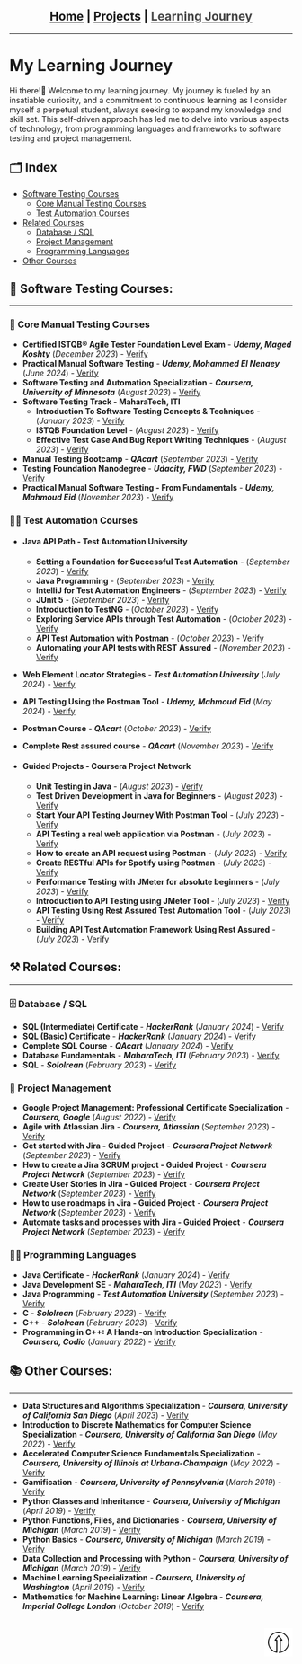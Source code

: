 <h2 id = "top" align = center>
<a href="https://deyaamohammed.github.io/">Home</a> | <a href="/projects">Projects</a>  | <font color="#464646"><ins>Learning Journey</ins></font>
</h2><hr width="100%" size="2">

# My Learning Journey
Hi there!👋 Welcome to my learning journey. My journey is fueled by an insatiable curiosity, and a commitment to continuous learning as I consider myself a perpetual student, always seeking to expand my knowledge and skill set. This self-driven approach has led me to delve into various aspects of technology, from programming languages and frameworks to software testing and project management.
<br>
## 🗂️ Index
- [Software Testing Courses](#testing)
  - [Core Manual Testing Courses](#manual)
  - [Test Automation Courses](#-test-automation-courses)
- [Related Courses](#related)
  - [Database / SQL](sql)
  - [Project Management](#pm)
  - [Programming Languages](#pl)
- [Other Courses](#other)

<h2 id= "testing">📑 Software Testing Courses:</h2><hr>
<h3 id="manual">📝 Core Manual Testing Courses</h3>


- **Certified ISTQB® Agile Tester Foundation Level Exam** - **_Udemy, Maged Koshty_** (_December 2023_) - <a href="https://ude.my/UC-94cbc752-cc54-4dcd-b12b-1d2e0406861b" target="_blank">Verify</a>
- **Practical Manual Software Testing** - **_Udemy, Mohammed El Nenaey_** (_June 2024_) - <a href="http://ude.my/UC-fc41f266-13cb-4678-8eee-0facafe18938" target="_blank">Verify</a>
- **Software Testing and Automation Specialization** - **_Coursera, University of Minnesota_** (_August 2023_) - <a href="https://coursera.org/verify/specialization/DG6ZK2M4PUWY" target="_blank">Verify</a>
- **Software Testing Track - MaharaTech, ITI**
  - **Introduction To Software Testing Concepts & Techniques** - (_January 2023_) - <a href="https://maharatech.gov.eg/mod/customcert/verify_certificate.php?contextid=1036&code=TUdBiFssRo&qrcode=1" target="_blank">Verify</a>
  - **ISTQB Foundation Level** - (_August 2023_) - <a href="https://maharatech.gov.eg/mod/customcert/verify_certificate.php?contextid=1682&code=MJN2Ky5dPD&qrcode=1" target="_blank">Verify</a>
  - **Effective Test Case And Bug Report Writing Techniques** - (_August 2023_) - <a href="https://maharatech.gov.eg/mod/customcert/verify_certificate.php?contextid=1685&code=EWybIUmymM&qrcode=1" target="_blank">Verify</a>
- **Manual Testing Bootcamp** - **_QAcart_** (_September 2023_) - <a href="https://drive.google.com/file/d/1rSdYywyxFkowSksaj6ij_bNeMLh3TwPZ/view?usp=drive_link" target="_blank">Verify</a>
- **Testing Foundation Nanodegree** - **_Udacity, FWD_** (_September 2023_) - <a href="https://confirm.udacity.com/KKK544LA" target="_blank">Verify</a>
- **Practical Manual Software Testing - From Fundamentals** - **_Udemy, Mahmoud Eid_** (_November 2023_) - <a href="http://ude.my/UC-114ef6bc-0f66-4627-8745-47e40ef480fe" target="_blank">Verify</a>

### 👨‍💻 Test Automation Courses
 - #### Java API Path - Test Automation University

    - **Setting a Foundation for Successful Test Automation** - (_September 2023_) - <a href="https://testautomationu.applitools.com/certificate/?id=b28a5ddc" target="_blank">Verify</a>
    - **Java Programming** - (_September 2023_) - <a href="https://testautomationu.applitools.com/certificate/?id=6dbb7d22" target="_blank">Verify</a>
    - **IntelliJ for Test Automation Engineers** - (_September 2023_) - <a href="https://testautomationu.applitools.com/certificate/?id=00310a94" target="_blank">Verify</a>
    - **JUnit 5** - (_September 2023_) - <a href="https://testautomationu.applitools.com/certificate/?id=bc3cc64a" target="_blank">Verify</a>
    - **Introduction to TestNG** - (_October 2023_) - <a href="https://testautomationu.applitools.com/certificate/?id=089614fd" target="_blank">Verify</a>
    - **Exploring Service APIs through Test Automation** - (_October 2023_) - <a href="https://testautomationu.applitools.com/certificate/?id=adbdc80e" target="_blank">Verify</a>
    - **API Test Automation with Postman** - (_October 2023_) - <a href="https://testautomationu.applitools.com/certificate/?id=4fedb9a0" target="_blank">Verify</a>
    - **Automating your API tests with REST Assured** - (_November 2023_) - <a href="https://testautomationu.applitools.com/certificate/?id=6d7e02cc" target="_blank">Verify</a>

- **Web Element Locator Strategies** - **_Test Automation University_** (_July 2024_) - <a href="https://testautomationu.applitools.com/certificate/?id=fef985be" target="_blank">Verify</a>
- **API Testing Using the Postman Tool** - **_Udemy, Mahmoud Eid_** (_May 2024_) - <a href="http://ude.my/UC-5a8c4852-7419-46e4-ba47-391a3affa535" target="_blank">Verify</a>
- **Postman Course** - **_QAcart_** (_October 2023_) - <a href="https://drive.google.com/file/d/1f_2R5UCfqn9qvh_EFjcUITRhjWUh-vk_/view?usp=drive_link" target="_blank">Verify</a>
- **Complete Rest assured course** - **_QAcart_** (_November 2023_) - <a href="https://drive.google.com/file/d/10458ng5CTO9ALzgFwtf9X5J9eTc5fdfQ/view?usp=drive_link" target="_blank">Verify</a>

- #### Guided Projects - Coursera Project Network

    - **Unit Testing in Java** - (_August 2023_) - <a href="https://coursera.org/verify/2E53TEKQEDMP" target="_blank">Verify</a>
    - **Test Driven Development in Java for Beginners** - (_August 2023_) - <a href="https://coursera.org/verify/G4PMLJFWMP2T" target="_blank">Verify</a>
    - **Start Your API Testing Journey With Postman Tool** - (_July 2023_) - <a href="https://coursera.org/verify/VELAHJ69E6NJ" target="_blank">Verify</a>
    - **API Testing a real web application via Postman** - (_July 2023_) - <a href="https://coursera.org/verify/RHGMPWWVQY49" target="_blank">Verify</a>
    - **How to create an API request using Postman** - (_July 2023_) - <a href="https://coursera.org/verify/BMTRBT6MJ5Y7" target="_blank">Verify</a>
    - **Create RESTful APIs for Spotify using Postman** - (_July 2023_) - <a href="https://coursera.org/verify/L55NJFS6R94Z" target="_blank">Verify</a>
    - **Performance Testing with JMeter for absolute beginners** - (_July 2023_) - <a href="https://coursera.org/verify/P33KHXREX4C3" target="_blank">Verify</a>
    - **Introduction to API Testing using JMeter Tool** - (_July 2023_) - <a href="https://www.coursera.org/verify/EJ5XMEP8NS8L" target="_blank">Verify</a>
    - **API Testing Using Rest Assured Test Automation Tool** - (_July 2023_) - <a href="https://coursera.org/verify/EH8ZF3L5TKLP" target="_blank">Verify</a>
    - **Building API Test Automation Framework Using Rest Assured** - (_July 2023_) - <a href="https://coursera.org/verify/8HT942ZWUUDJ" target="_blank">Verify</a>

<h2 id="related">⚒️ Related Courses:</h2><hr>

<h3 id="sql">🗄️ Database / SQL</h3>

- **SQL (Intermediate) Certificate** - ***HackerRank*** (_January 2024_) - <a href="https://www.hackerrank.com/certificates/4bdd9d83fb2c" target="_blank">Verify</a>
- **SQL (Basic) Certificate** - ***HackerRank*** (_January 2024_) - <a href="https://www.hackerrank.com/certificates/b0a7e06446a7" target="_blank">Verify</a>
- **Complete SQL Course** - ***QAcart*** (_January 2024_) - <a href="https://drive.google.com/file/d/1b-A8hqrKu3ysbjiiFK1y2FX_PgR3BBRN/view?usp=sharing" target="_blank">Verify</a>
- **Database Fundamentals** - ***MaharaTech, ITI*** (_February 2023_) - <a href="https://maharatech.gov.eg/mod/customcert/verify_certificate.php?contextid=162686&code=D1Y7zm3qpw&qrcode=1" target="_blank">Verify</a>
- **SQL** - ***Sololrean*** (_February 2023_) - <a href="https://www.sololearn.com/certificates/CT-BCMZUXIY" target="_blank">Verify</a>

<h3 id="pm">📅 Project Management </h3>

- **Google Project Management: Professional Certificate Specialization** - ***Coursera, Google*** (_August 2022_) - <a href="https://coursera.org/verify/professional-cert/84Y9PVHYKAHN" target="_blank">Verify</a>
- **Agile with Atlassian Jira** - ***Coursera, Atlassian*** (_September 2023_) - <a href="https://coursera.org/verify/EJ5ZHNDPWLBZ" target="_blank">Verify</a>
- **Get started with Jira - Guided Project** - ***Coursera Project Network*** (_September 2023_) - <a href="https://coursera.org/verify/TZXP7EVG7M5H" target="_blank">Verify</a>
- **How to create a Jira SCRUM project - Guided Project** - ***Coursera Project Network*** (_September 2023_) - <a href="https://coursera.org/verify/3LZUEDXJZKRN" target="_blank">Verify</a>
- **Create User Stories in Jira - Guided Project** - ***Coursera Project Network*** (_September 2023_) - <a href="https://coursera.org/verify/BXMHJDTS54TM" target="_blank">Verify</a>
- **How to use roadmaps in Jira - Guided Project** - ***Coursera Project Network*** (_September 2023_) - <a href="https://coursera.org/verify/GWTBEJ9PUQ6G" target="_blank">Verify</a>
- **Automate tasks and processes with Jira - Guided Project** - ***Coursera Project Network*** (_September 2023_) - <a href="https://coursera.org/verify/VHCQGVMNFV9U" target="_blank">Verify</a>

<h3 id="pl">👨‍💻 Programming Languages</h3>

- **Java Certificate** - ***HackerRank*** (_January 2024_) - <a href="https://www.hackerrank.com/certificates/cbf4fd81bbb1" target="_blank">Verify</a>
- **Java Development SE** - ***MaharaTech, ITI*** (_May 2023_) - <a href="https://maharatech.gov.eg/mod/customcert/verify_certificate.php?contextid=2125&code=HI6MH7O5lP&qrcode=1" target="_blank">Verify</a>
- **Java Programming** - ***Test Automation University*** (_September 2023_) - <a href="https://testautomationu.applitools.com/certificate/?id=6dbb7d22" target="_blank">Verify</a>
- **C** - ***Sololrean*** (_February 2023_) - <a href="https://www.sololearn.com/certificates/CT-6TYFWZIL" target="_blank">Verify</a>
- **C++** - ***Sololrean*** (_February 2023_) - <a href="https://www.sololearn.com/certificates/CT-PDOOWA8T" target="_blank">Verify</a>
- **Programming in C++: A Hands-on Introduction Specialization** - ***Coursera, Codio*** (_January 2022_) - <a href="https://coursera.org/verify/specialization/RB89YSM32HUA" target="_blank">Verify</a>

<h2 id="other">📚 Other Courses:</h2><hr>

- **Data Structures and Algorithms Specialization** - ***Coursera, University of California San Diego*** (_April 2023_) - <a href="https://coursera.org/verify/specialization/5AETJ3NY9H78" target="_blank">Verify</a>
- **Introduction to Discrete Mathematics for Computer Science Specialization** - ***Coursera, University of California San Diego*** (_May 2022_) - <a href="https://coursera.org/verify/specialization/4BBK9AW9WT8K" target="_blank">Verify</a>
- **Accelerated Computer Science Fundamentals Specialization** - ***Coursera, University of Illinois at Urbana-Champaign*** (_May 2022_) - <a href="https://coursera.org/verify/specialization/JL23CHFNUEFG" target="_blank">Verify</a>
- **Gamification** - ***Coursera, University of Pennsylvania*** (_March 2019_) - <a href="https://www.coursera.org/verify/B36Y2KM9XQGU" target="_blank">Verify</a>
- **Python Classes and Inheritance** - ***Coursera, University of Michigan*** (_April 2019_) - <a href="https://coursera.org/verify/GNZ2HJSWPRZM" target="_blank">Verify</a>
- **Python Functions, Files, and Dictionaries** - ***Coursera, University of Michigan*** (_March 2019_) - <a href="https://coursera.org/verify/RWPP38EMJBQM" target="_blank">Verify</a>
- **Python Basics** - ***Coursera, University of Michigan*** (_March 2019_) - <a href="https://coursera.org/verify/FQRZPVLGNNY5" target="_blank">Verify</a>
- **Data Collection and Processing with Python** - ***Coursera, University of Michigan*** (_March 2019_) - <a href="https://coursera.org/verify/HWPKPZ6QNC3S" target="_blank">Verify</a>
- **Machine Learning Specialization** - ***Coursera, University of Washington*** (_April 2019_) - <a href="https://coursera.org/verify/specialization/B3N59ZPHN84F" target="_blank">Verify</a>
- **Mathematics for Machine Learning: Linear Algebra** - ***Coursera, Imperial College London*** (_October 2019_) - <a href="https://coursera.org/verify/F5DVGMDQCEP4" target="_blank">Verify</a>
<br><br>

<a href='#' align=right><img src="./Resources/top.png" alt="Scroll to Top" style="width:50px;" title="Scroll to Top" align=right></a><br>
